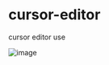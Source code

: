 # cursor-editor
cursor editor use

![image](https://github.com/user-attachments/assets/77765f8a-e6aa-4afc-bff5-9fc07d80a087)
